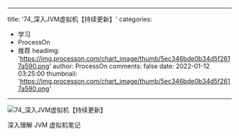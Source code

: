 
---
title: '74_深入JVM虚拟机【持续更新】'
categories: 
 - 学习
 - ProcessOn
 - 推荐
headimg: 'https://img.processon.com/chart_image/thumb/5ec346bde0b34d5f2617a590.png'
author: ProcessOn
comments: false
date: 2022-01-12 03:25:00
thumbnail: 'https://img.processon.com/chart_image/thumb/5ec346bde0b34d5f2617a590.png'
---

<div>   
<img class="thumb" alt="74_深入JVM虚拟机【持续更新】" src="https://img.processon.com/chart_image/thumb/5ec346bde0b34d5f2617a590.png" referrerpolicy="no-referrer">
<p>深入理解 JVM 虚拟机笔记</p>  
</div>
            